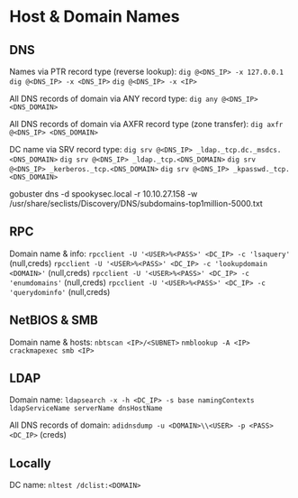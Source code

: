 # Host & Domain Names
## DNS
Names via PTR record type (reverse lookup):
`dig @<DNS_IP> -x 127.0.0.1`
`dig @<DNS_IP> -x <DNS_IP>`
`dig @<DNS_IP> -x <IP>`

All DNS records of domain via ANY record type:
`dig any @<DNS_IP> <DNS_DOMAIN>`

All DNS records of domain via AXFR record type (zone transfer):
`dig axfr @<DNS_IP> <DNS_DOMAIN>`

DC name via SRV record type:
`dig srv @<DNS_IP> _ldap._tcp.dc._msdcs.<DNS_DOMAIN>`
`dig srv @<DNS_IP> _ldap._tcp.<DNS_DOMAIN>`
`dig srv @<DNS_IP> _kerberos._tcp.<DNS_DOMAIN>`
`dig srv @<DNS_IP> _kpasswd._tcp.<DNS_DOMAIN>`

gobuster dns -d spookysec.local -r 10.10.27.158 -w /usr/share/seclists/Discovery/DNS/subdomains-top1million-5000.txt

## RPC
Domain name & info:
`rpcclient -U '<USER>%<PASS>' <DC_IP> -c 'lsaquery'` (null,creds)
`rpcclient -U '<USER>%<PASS>' <DC_IP> -c 'lookupdomain <DOMAIN>'` (null,creds)
`rpcclient -U '<USER>%<PASS>' <DC_IP> -c 'enumdomains'` (null,creds)
`rpcclient -U '<USER>%<PASS>' <DC_IP> -c 'querydominfo'` (null,creds)

## NetBIOS & SMB
Domain name & hosts:
`nbtscan <IP>/<SUBNET>`
`nmblookup -A <IP>`
`crackmapexec smb <IP>`

## LDAP
Domain name:
`ldapsearch -x -h <DC_IP> -s base namingContexts ldapServiceName serverName dnsHostName`

All DNS records of domain:
`adidnsdump -u <DOMAIN>\\<USER> -p <PASS> <DC_IP>` (creds)

## Locally
DC name:
`nltest /dclist:<DOMAIN>`